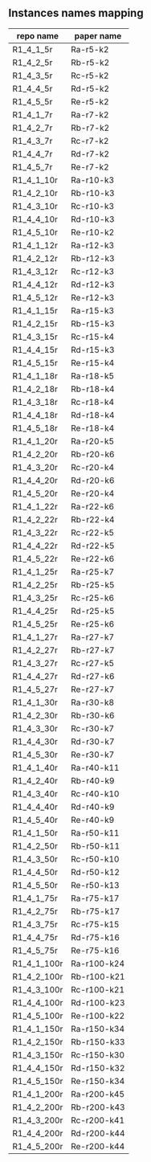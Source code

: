 ## Instances names mapping

| repo name | paper name |
|-----------|------------|
| R1_4_1_5r | Ra-r5-k2 |
| R1_4_2_5r | Rb-r5-k2 |
| R1_4_3_5r | Rc-r5-k2 |
| R1_4_4_5r | Rd-r5-k2 |
| R1_4_5_5r | Re-r5-k2 |
| R1_4_1_7r | Ra-r7-k2 |
| R1_4_2_7r | Rb-r7-k2 |
| R1_4_3_7r | Rc-r7-k2 |
| R1_4_4_7r | Rd-r7-k2 |
| R1_4_5_7r | Re-r7-k2 |
| R1_4_1_10r | Ra-r10-k3 |
| R1_4_2_10r | Rb-r10-k3 |
| R1_4_3_10r | Rc-r10-k3 |
| R1_4_4_10r | Rd-r10-k3 |
| R1_4_5_10r | Re-r10-k2 |
| R1_4_1_12r | Ra-r12-k3 |
| R1_4_2_12r | Rb-r12-k3 |
| R1_4_3_12r | Rc-r12-k3 |
| R1_4_4_12r | Rd-r12-k3 |
| R1_4_5_12r | Re-r12-k3 |
| R1_4_1_15r | Ra-r15-k3 |
| R1_4_2_15r | Rb-r15-k3 |
| R1_4_3_15r | Rc-r15-k4 |
| R1_4_4_15r | Rd-r15-k3 |
| R1_4_5_15r | Re-r15-k4 |
| R1_4_1_18r | Ra-r18-k5 |
| R1_4_2_18r | Rb-r18-k4 |
| R1_4_3_18r | Rc-r18-k4 |
| R1_4_4_18r | Rd-r18-k4 |
| R1_4_5_18r | Re-r18-k4 |
| R1_4_1_20r | Ra-r20-k5 |
| R1_4_2_20r | Rb-r20-k6 |
| R1_4_3_20r | Rc-r20-k4 |
| R1_4_4_20r | Rd-r20-k6 |
| R1_4_5_20r | Re-r20-k4 |
| R1_4_1_22r | Ra-r22-k6 |
| R1_4_2_22r | Rb-r22-k4 |
| R1_4_3_22r | Rc-r22-k5 |
| R1_4_4_22r | Rd-r22-k5 |
| R1_4_5_22r | Re-r22-k6 |
| R1_4_1_25r | Ra-r25-k7 |
| R1_4_2_25r | Rb-r25-k5 |
| R1_4_3_25r | Rc-r25-k6 |
| R1_4_4_25r | Rd-r25-k5 |
| R1_4_5_25r | Re-r25-k6 |
| R1_4_1_27r | Ra-r27-k7 |
| R1_4_2_27r | Rb-r27-k7 |
| R1_4_3_27r | Rc-r27-k5 |
| R1_4_4_27r | Rd-r27-k6 |
| R1_4_5_27r | Re-r27-k7 |
| R1_4_1_30r | Ra-r30-k8 |
| R1_4_2_30r | Rb-r30-k6 |
| R1_4_3_30r | Rc-r30-k7 |
| R1_4_4_30r | Rd-r30-k7 |
| R1_4_5_30r | Re-r30-k7 |
| R1_4_1_40r | Ra-r40-k11 |
| R1_4_2_40r | Rb-r40-k9 |
| R1_4_3_40r | Rc-r40-k10 |
| R1_4_4_40r | Rd-r40-k9 |
| R1_4_5_40r | Re-r40-k9 |
| R1_4_1_50r | Ra-r50-k11 |
| R1_4_2_50r | Rb-r50-k11 |
| R1_4_3_50r | Rc-r50-k10 |
| R1_4_4_50r | Rd-r50-k12 |
| R1_4_5_50r | Re-r50-k13 |
| R1_4_1_75r | Ra-r75-k17 |
| R1_4_2_75r | Rb-r75-k17 |
| R1_4_3_75r | Rc-r75-k15 |
| R1_4_4_75r | Rd-r75-k16 |
| R1_4_5_75r | Re-r75-k16 |
| R1_4_1_100r | Ra-r100-k24 |
| R1_4_2_100r | Rb-r100-k21 |
| R1_4_3_100r | Rc-r100-k21 |
| R1_4_4_100r | Rd-r100-k23 |
| R1_4_5_100r | Re-r100-k22 |
| R1_4_1_150r | Ra-r150-k34 |
| R1_4_2_150r | Rb-r150-k33 |
| R1_4_3_150r | Rc-r150-k30 |
| R1_4_4_150r | Rd-r150-k32 |
| R1_4_5_150r | Re-r150-k34 |
| R1_4_1_200r | Ra-r200-k45 |
| R1_4_2_200r | Rb-r200-k43 |
| R1_4_3_200r | Rc-r200-k41 |
| R1_4_4_200r | Rd-r200-k44 |
| R1_4_5_200r | Re-r200-k44 |
